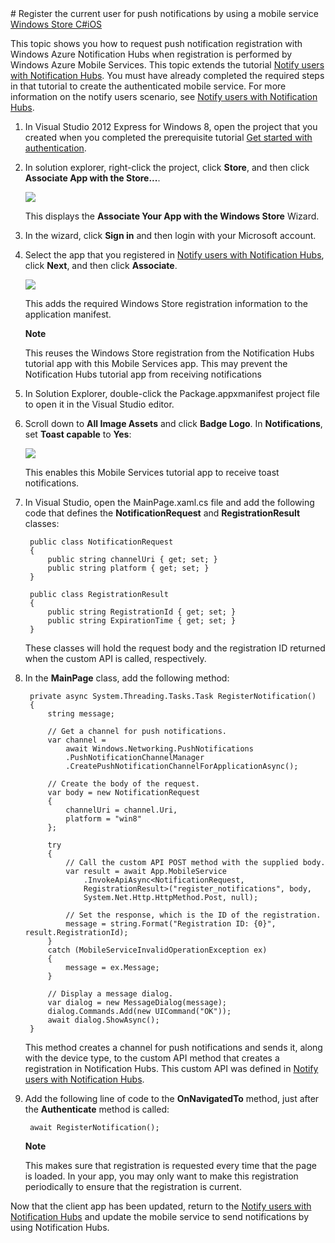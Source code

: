 <properties linkid="notification-hubs-how-to-guides-howto-register-user-with-mobile-service-windowsphonedotnet" urlDisplayName="Notify Windows Store app users by using Mobile Services" pageTitle="Register the current user for push notifications by using a mobile service - Notification Hubs" metaKeywords="Windows Azure registering application, Notification Hubs, Azure push notifications, push notification Windows Store app" description="Learn how to request push notification registration in a Windows Store app with Windows Azure Notification Hubs when registeration is performed by Windows Azure Mobile Services." metaCanonical="" services="mobile-services,notification-hubs" documentationCenter="" title="Register the current user for push notifications by using a mobile service" authors=""  solutions="" writer="" manager="" editor=""  />
# Register the current user for push notifications by using a mobile service

<div class="dev-center-tutorial-selector sublanding">
    <a href="/en-us/documentation/articles/notification-hubs-windows-store-mobile-services-register-user-push-notifications/" title="Windows Store C#" class="current">Windows Store C#</a><a href="/en-us/documentation/articles/notification-hubs-ios-mobile-services-register-user-push-notifications/" title="iOS">iOS</a>
</div>

This topic shows you how to request push notification registration with Windows Azure Notification Hubs when registration is performed by Windows Azure Mobile Services. This topic extends the tutorial [Notify users with Notification Hubs]. You must have already completed the required steps in that tutorial to create the authenticated mobile service. For more information on the notify users scenario, see [Notify users with Notification Hubs].  

1. In Visual Studio 2012 Express for Windows 8, open the project that you created when you completed the prerequisite tutorial [Get started with authentication].

2. In solution explorer, right-click the project, click **Store**, and then click **Associate App with the Store...**. 

  	![][1]

   	This displays the **Associate Your App with the Windows Store** Wizard.

3. In the wizard, click **Sign in** and then login with your Microsoft account.

4. Select the app that you registered in [Notify users with Notification Hubs], click **Next**, and then click **Associate**.

   	![][2]

   	This adds the required Windows Store registration information to the application manifest.  

	<div class="dev-callout"><b>Note</b>
	<p>This reuses the Windows Store registration from the Notification Hubs tutorial app with this Mobile Services app. This may prevent the Notification Hubs tutorial app from receiving notifications</p>
	</div>

5. In Solution Explorer, double-click the Package.appxmanifest project file to open it in the Visual Studio editor.

6. Scroll down to **All Image Assets** and click **Badge Logo**. In **Notifications**, set **Toast capable** to **Yes**:

   	![][3]

	This enables this Mobile Services tutorial app to receive toast notifications.

7. In Visual Studio, open the MainPage.xaml.cs file and add the following code that defines the **NotificationRequest** and **RegistrationResult** classes:

        public class NotificationRequest
        {
            public string channelUri { get; set; }
            public string platform { get; set; }
        }

        public class RegistrationResult
        {
            public string RegistrationId { get; set; }
            public string ExpirationTime { get; set; }
        }

	These classes will hold the request body and the registration ID returned when the custom API is called, respectively.

8. In the **MainPage** class, add the following method:

        private async System.Threading.Tasks.Task RegisterNotification()
        {
            string message;

            // Get a channel for push notifications.
            var channel =
                await Windows.Networking.PushNotifications
                .PushNotificationChannelManager
                .CreatePushNotificationChannelForApplicationAsync();

            // Create the body of the request.
            var body = new NotificationRequest 
            {
                channelUri = channel.Uri, 
                platform = "win8" 
            }; 

            try
            {
                // Call the custom API POST method with the supplied body.
                var result = await App.MobileService
                    .InvokeApiAsync<NotificationRequest, 
                    RegistrationResult>("register_notifications", body,
                    System.Net.Http.HttpMethod.Post, null);

                // Set the response, which is the ID of the registration.
                message = string.Format("Registration ID: {0}", result.RegistrationId);
            }
            catch (MobileServiceInvalidOperationException ex)
            {
                message = ex.Message;
            }

            // Display a message dialog.
            var dialog = new MessageDialog(message);
            dialog.Commands.Add(new UICommand("OK"));
            await dialog.ShowAsync();
        }

	This method creates a channel for push notifications and sends it, along with the device type, to the custom API method that creates a registration in Notification Hubs. This custom API was defined in [Notify users with Notification Hubs].

9. Add the following line of code to the **OnNavigatedTo** method, just after the **Authenticate** method is called:

		await RegisterNotification();

	<div class="dev-callout"><b>Note</b>
	<p>This makes sure that registration is requested every time that the page is loaded. In your app, you may only want to make this registration periodically to ensure that the registration is current.</p>
	</div>

Now that the client app has been updated, return to the [Notify users with Notification Hubs] and update the mobile service to send notifications by using Notification Hubs.

<!-- Anchors. -->

<!-- Images. -->
[1]: ./media/notification-hubs-windows-store-mobile-services-register-user-push-notifications/mobile-services-select-app-name.png
[2]: ./media/notification-hubs-windows-store-mobile-services-register-user-push-notifications/notification-hub-associate-win8-app.png
[3]: ./media/notification-hubs-windows-store-mobile-services-register-user-push-notifications/notification-hub-win8-app-toast.png

<!-- URLs. -->
[Notify users with Notification Hubs]: /en-us/manage/services/notification-hubs/notify-users
[Get started with authentication]: /en-us/develop/mobile/tutorials/get-started-with-users-dotnet/

[Windows Azure Management Portal]: https://manage.windowsazure.com/
